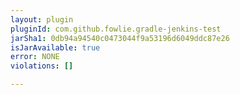 ```yaml
---
layout: plugin
pluginId: com.github.fowlie.gradle-jenkins-test
jarSha1: 0db94a94540c0473044f9a53196d6049ddc87e26
isJarAvailable: true
error: NONE
violations: []

---
```

